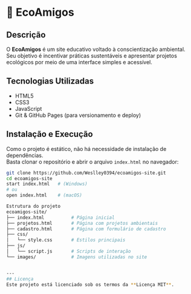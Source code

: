 # 🌱 EcoAmigos

## Descrição
O **EcoAmigos** é um site educativo voltado à conscientização ambiental.  
Seu objetivo é incentivar práticas sustentáveis e apresentar projetos ecológicos por meio de uma interface simples e acessível.

## Tecnologias Utilizadas
- HTML5  
- CSS3  
- JavaScript  
- Git & GitHub Pages (para versionamento e deploy)

## Instalação e Execução
Como o projeto é estático, não há necessidade de instalação de dependências.  
Basta clonar o repositório e abrir o arquivo `index.html` no navegador:

```bash
git clone https://github.com/Weslley0394/ecoamigos-site.git
cd ecoamigos-site
start index.html   # (Windows)
# ou
open index.html    # (macOS)

Estrutura do projeto
ecoamigos-site/
├── index.html          # Página inicial
├── projetos.html       # Página com projetos ambientais
├── cadastro.html       # Página com formulário de cadastro
├── css/
│   └── style.css       # Estilos principais
├── js/
│   └── script.js       # Scripts de interação
└── images/             # Imagens utilizadas no site


---
## Licença
Este projeto está licenciado sob os termos da **Licença MIT**.
